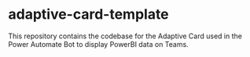 # adaptive-card-template
This repository contains the codebase for the Adaptive Card used in the Power Automate Bot to display PowerBI data on Teams.
